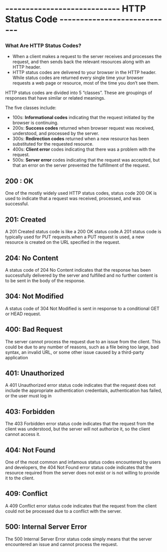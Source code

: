 # ---------------------------- HTTP Status Code ----------------------------

### What Are HTTP Status Codes?
- When a client makes a request to the server receives and processes the request, and then sends back the relevant resources along with an HTTP header.
- HTTP status codes are delivered to your browser in the HTTP header. While status codes are returned every single time your browser requests a web page or resource, most of the time you don’t see them.

HTTP status codes are divided into 5 “classes”. These are groupings of responses that have similar or related meanings.

The five classes include:

- 100s: <b>Informational codes</b> indicating that the request initiated by the browser is continuing.
- 200s: <b>Success codes</b> returned when browser request was received, understood, and processed by the server.
- 300s: <b>Redirection codes</b> returned when a new resource has been substituted for the requested resource.
- 400s: <b>Client error </b> codes indicating that there was a problem with the request.
- 500s: <b>Server error </b> codes indicating that the request was accepted, but that an error on the server prevented the fulfillment of the request.



## 200 : OK 
One of the mostly widely used HTTP status codes, status code 200 OK is used to indicate that a request was received, processed, and was successful.

## 201: Created
A 201 Created status code is like a 200 OK status code.A 201 status code is typically used for PUT requests.when a PUT request is used, a new resource is created on the URL specified in the request. 

## 204: No Content
A status code of 204 No Content indicates that the response has been successfully delivered by the server and fulfilled and no further content is to be sent in the body of the response.

## 304: Not Modified
A status code of 304 Not Modified is sent in response to a conditional GET or HEAD request.

## 400: Bad Request
The server cannot process the request due to an issue from the client. This could be due to any number of reasons, such as a file being too large, bad syntax, an invalid URL, or some other issue caused by a third-party application

## 401: Unauthorized
A 401 Unauthorized error status code indicates that the request does not include the appropriate authentication credentials, authentication has failed, or the user must log in

## 403: Forbidden
The 403 Forbidden error status code indicates that the request from the client was understood, but the server will not authorize it, so the client cannot access it.

## 404: Not Found
One of the most common and infamous status codes encountered by users and developers, the 404 Not Found error status code indicates that the resource required from the server does not exist or is not willing to provide it to the client.

## 409: Conflict
A 409 Conflict error status code indicates that the request from the client could not be processed due to a conflict with the server.

## 500: Internal Server Error
The 500 Internal Server Error status code simply means that the server encountered an issue and cannot process the request.
